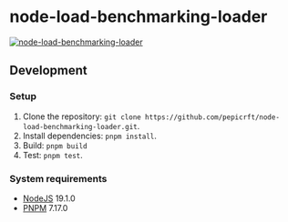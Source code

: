 # node-load-benchmarking-loader

[![node-load-benchmarking-loader](https://github.com/pepicrft/node-load-benchmarking-loader/actions/workflows/node-load-benchmarking-loader.yml/badge.svg)](https://github.com/pepicrft/node-load-benchmarking-loader/actions/workflows/node-load-benchmarking-loader.yml)

## Development

### Setup

1. Clone the repository: `git clone https://github.com/pepicrft/node-load-benchmarking-loader.git`.
2. Install dependencies: `pnpm install`.
3. Build: `pnpm build`
4. Test: `pnpm test`.

### System requirements

- [NodeJS](https://nodejs.org) 19.1.0
- [PNPM](https://pnpm.io) 7.17.0
